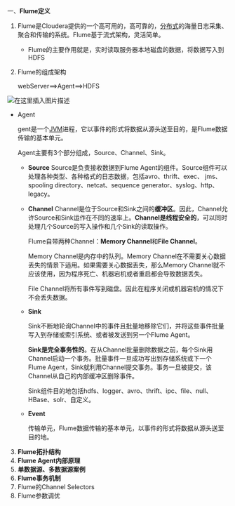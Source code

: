 一、**Flume定义**

1. Flume是Cloudera提供的一个高可用的，高可靠的，[分布式](https://so.csdn.net/so/search?q=分布式&spm=1001.2101.3001.7020)的海量日志采集、聚合和传输的系统。Flume基于流式架构，灵活简单。

   *  Flume的主要作用就是，实时读取服务器本地磁盘的数据，将数据写入到HDFS

2. Flume的组成架构

   webServer==>Agent==>HDFS

![在这里插入图片描述](https://img-blog.csdnimg.cn/bf96abd667ed4fa4b7d87bb26989908c.png)

* Agent

  gent是一个[JVM](https://so.csdn.net/so/search?q=JVM&spm=1001.2101.3001.7020)进程，它以事件的形式将数据从源头送至目的，是Flume数据传输的基本单元。

  Agent主要有3个部分组成，Source、Channel、Sink。

  * **Source**
  	Source是负责接收数据到Flume Agent的组件。Source组件可以处理各种类型、各种格式的日志数据，包括avro、thrift、exec、		jms、spooling directory、netcat、sequence generator、syslog、http、legacy。
  	
  * **Channel**
  	Channel是位于Source和Sink之间的**缓冲区**。因此，Channel允许Source和Sink运作在不同的速率上。**Channel是线程安全的**，可以同时处理几个Source的写入操作和几个Sink的读取操作。
  	
  	Flume自带两种Channel：**Memory Channel**和**File Channel**。
  	
  	Memory Channel是内存中的队列。Memory Channel在不需要关心数据丢失的情景下适用。如果需要关心数据丢失，那么Memory  Channel就不应该使用，因为程序死亡、机器宕机或者重启都会导致数据丢失。
  	
  	File Channel将所有事件写到磁盘。因此在程序关闭或机器宕机的情况下不会丢失数据。
  	
  * **Sink**

    Sink不断地轮询Channel中的事件且批量地移除它们，并将这些事件批量写入到存储或索引系统、或者被发送到另一个Flume Agent。

    **Sink是完全事务性的**。在从Channel批量删除数据之前，每个Sink用Channel启动一个事务。批量事件一旦成功写出到存储系统或下一个Flume Agent，Sink就利用Channel提交事务。事务一旦被提交，该Channel从自己的内部缓冲区删除事件。

    Sink组件目的地包括hdfs、logger、avro、thrift、ipc、file、null、HBase、solr、自定义。

  * **Event**

    传输单元，Flume数据传输的基本单元，以事件的形式将数据从源头送至目的地。

3. **Flume拓扑结构**
4. **Flume Agent内部原理**
5. **单数据源、多数据源案例**
6. **Flume事务机制**
7. Flume的Channel Selectors
8. Flume参数调优

  